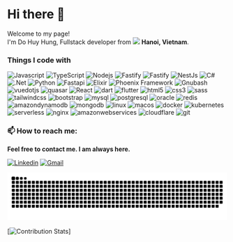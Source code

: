 <h1>Hi there 👋</h1>

<p>Welcome to my page! </br> I'm Do Huy Hung, Fullstack developer from <img src="https://cdn-icons-png.flaticon.com/512/197/197473.png" width="13"/> <b>Hanoi, Vietnam</b>.</p>
<h3>Things I code with</h3>
<p>
  <img alt="Javascript" src="https://img.shields.io/badge/-Javascript-F7DF1E?style=flat-square&logo=javascript&logoColor=white" />
  <img alt="TypeScript" src="https://img.shields.io/badge/-TypeScript-007ACC?style=flat-square&logo=typescript&logoColor=white" />
  <img alt="Nodejs" src="https://img.shields.io/badge/-Nodejs-43853d?style=flat-square&logo=Node.js&logoColor=white" />
  <img alt="Fastify" src="https://img.shields.io/badge/-Fastify-000000?style=flat-square&logo=fastify&logoColor=white" />
  <img alt="Fastify" src="https://img.shields.io/badge/-Express-000000?style=flat-square&logo=express&logoColor=white" />
  <img alt="NestJs" src="https://img.shields.io/badge/-NestJs-ea2845?style=flat-square&logo=nestjs&logoColor=white" />

  <img alt="C#" src="https://img.shields.io/badge/-Charp-99CC00?style=flat-square&logo=sharp&logoColor=white" />
  <img alt=".Net" src="https://img.shields.io/badge/-dotnet-512BD4?style=flat-square&logo=dotnet&logoColor=white" />

  <img alt="Python" src="https://img.shields.io/badge/-python-3776AB?style=flat-square&logo=python&logoColor=white" />
  <img alt="Fastapi" src="https://img.shields.io/badge/-fastapi-009688?style=flat-square&logo=fastapi&logoColor=white" />

  <img alt="Elixir" src="https://img.shields.io/badge/-elixir-4B275F?style=flat-square&logo=elixir&logoColor=white" />
  <img alt="Phoenix Framework" src="https://img.shields.io/badge/-phoenixframework-4B275F?style=flat-square&logo=phoenixframework&logoColor=white" />

  <img alt="Gnubash" src="https://img.shields.io/badge/-gnubash-4EAA25?style=flat-square&logo=gnubash&logoColor=white" />

  <img alt="vuedotjs" src="https://img.shields.io/badge/-vuedotjs-4FC08D?style=flat-square&logo=vuedotjs&logoColor=white" />
  <img alt="quasar" src="https://img.shields.io/badge/-quasar-050A14?style=flat-square&logo=quasar&logoColor=white" />
  <img alt="React" src="https://img.shields.io/badge/-react-61DAFB?style=flat-square&logo=react&logoColor=white" />

  <img alt="dart" src="https://img.shields.io/badge/-dart-0175C2?style=flat-square&logo=dart&logoColor=white" />
  <img alt="flutter" src="https://img.shields.io/badge/-fluttert-02569B?style=flat-square&logo=flutter&logoColor=white" />

  <img alt="html5" src="https://img.shields.io/badge/-html5-61DAFB?style=flat-square&logo=html5&logoColor=white" />
  <img alt="css3" src="https://img.shields.io/badge/-css3-1572B6?style=flat-square&logo=css3&logoColor=white" />
  <img alt="sass" src="https://img.shields.io/badge/-sass-CC6699?style=flat-square&logo=sass&logoColor=white" />
  <img alt="tailwindcss" src="https://img.shields.io/badge/-tailwindcss-06B6D4?style=flat-square&logo=tailwindcss&logoColor=white" />
  <img alt="bootstrap" src="https://img.shields.io/badge/-bootstrap-7952B3?style=flat-square&logo=bootstrap&logoColor=white" />

  <img alt="mysql" src="https://img.shields.io/badge/-mysql-4479A1?style=flat-square&logo=mysql&logoColor=white" />
  <img alt="postgresql" src="https://img.shields.io/badge/-postgresql-4169E1?style=flat-square&logo=postgresql&logoColor=white" />
  <img alt="oracle" src="https://img.shields.io/badge/-oracle-F80000?style=flat-square&logo=oracle&logoColor=white" />

  <img alt="redis" src="https://img.shields.io/badge/-redis-F80000?style=flat-square&logo=redis&logoColor=white" />
  <img alt="amazondynamodb" src="https://img.shields.io/badge/-amazondynamodb-4053D6?style=flat-square&logo=amazondynamodb&logoColor=white" />
  <img alt="mongodb" src="https://img.shields.io/badge/-mongodb-47A248?style=flat-square&logo=mongodb&logoColor=white" />
  <img alt="linux" src="https://img.shields.io/badge/-linux-FCC624?style=flat-square&logo=linux&logoColor=white" />
  <img alt="macos" src="https://img.shields.io/badge/-macos-000000?style=flat-square&logo=macos&logoColor=white" />
  <img alt="docker" src="https://img.shields.io/badge/-docker-FCC624?style=flat-square&logo=docker&logoColor=white" />
  <img alt="kubernetes" src="https://img.shields.io/badge/-kubernetes-326CE5?style=flat-square&logo=kubernetes&logoColor=white" />
  <img alt="serverless" src="https://img.shields.io/badge/-serverless-F05032?style=flat-square&logo=serverless&logoColor=white" />
  <img alt="nginx" src="https://img.shields.io/badge/-nginx-009639?style=flat-square&logo=nginx&logoColor=white" />
  <img alt="amazonwebservices" src="https://img.shields.io/badge/-amazonwebservices-326CE5?style=flat-square&logo=amazonwebservices&logoColor=white" />
  <img alt="cloudflare" src="https://img.shields.io/badge/-cloudflare-F38020?style=flat-square&logo=cloudflare&logoColor=white" />
  <img alt="git" src="https://img.shields.io/badge/-Git-F05032?style=flat-square&logo=git&logoColor=white" />

</p>

### 📫 **How to reach me**:

**Feel free to contact me. I am always here.**

[![Linkedin](https://img.shields.io/badge/LinkedIn-0077B5?style=for-the-badge&logo=linkedin&logoColor=white)](https://www.linkedin.com/in/hungsao/)
[![Gmail](https://img.shields.io/badge/Gmail-D14836?style=for-the-badge&logo=gmail&logoColor=white)](mailto:hungdh@doxanh.dev)

<!---
hungdh1405/hungdh1405 is a ✨ special ✨ repository because its `README.md` (this file) appears on your GitHub profile.
You can click the Preview link to take a look at your changes.
--->

![Snake animation](https://raw.githubusercontent.com/hungdh1405/hungdh1405/output/github-contribution-grid-snake-dark.svg)

[![Contribution Stats](https://github-contribution-stats.vercel.app/api/?username=hungdh1405)]
